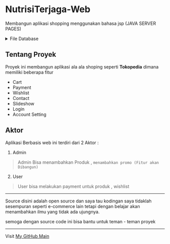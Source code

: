 # NutrisiTerjaga-Web

Membangun aplikasi shopping menggunakan bahasa jsp (JAVA SERVER PAGES)

<details><summary>File Database</summary>
<p>

#### File Database Untuk JSP 
  <hr>
  Silakan Di Clone atau di download dari repository ini, kemudian ada file yang namanya nutrisiterjaga dimana itu file untuk database  Kemudian di masuki ke database<br><br>

  ```
     bahasa yang digunakan adalah mysql
  ```
  dipastikan itu, jika tidak akan terjadi masalah file export
</p>
</details>

## Tentang Proyek
Proyek ini membangun aplikasi ala ala shoping seperti **Tokopedia** dimana memiliki beberapa fitur 

- Cart
- Payment
- Wishlist
- Contact
- Slideshow
- Login
- Account Setting

## Aktor
Aplikasi Berbasis web ini terdiri dari 2 Aktor :
1. Admin
> Admin Bisa menambahkan Produk , ` menambahkan promo (Fitur akan Dibangun) ` 
2. User
> User bisa melakukan payment untuk produk , wishlist 

<hr>

Source disini adalah open source dan saya tau kodingan saya tidaklah sesempuran seperti e-commerce lain tetapi dengan belajar akan menambahkan ilmu yang tidak ada ujungnya.

semoga dengan source code ini bisa bantu untuk teman - teman proyek

<hr>

Visit [My GitHub Main](https://github.com/riskyjuliantomax/)

